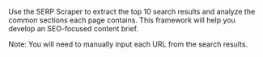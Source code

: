 Use the SERP Scraper to extract the top 10 search results and analyze the common sections each page contains. This framework will help you develop an SEO-focused content brief.

Note: You will need to manually input each URL from the search results.
